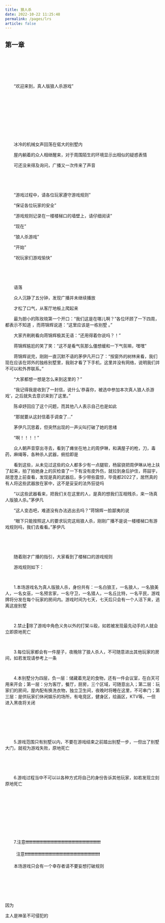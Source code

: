 ```yaml
---
title: 狼人杀
date: 2022-10-22 11:25:48
permalink: /pages/lrs
article: false
---
```

## 第一章

  

  

  

  “欢迎来到，真人版狼人杀游戏”

  

  

  

  

  

  冰冷的机械女声回荡在偌大的别墅内

  屋内躺着的众人相继醒来，对于周围陌生的环境显示出相似的疑惑表情

  可还没来得及询问，广播又一次传来了声音

  

  

  “游戏过程中，请各位玩家遵守游戏规则”

  “保证各位玩家的安全”

  “游戏规则记录在一楼楼梯口的墙壁上，请仔细阅读”

  “现在”

  “狼人杀游戏”

  “开始”

  “祝玩家们游戏愉快”

  

  

  语落

  众人沉静了五分钟，发现广播并未继续播放

  才松了口气，从客厅地板上爬起来

  最为胆小的陈玫晓第一个开口：“我们这是在哪儿啊？”各位环顾了一下四周，都表示不知道 ，而蒋锦辉说道：“这里应该是一栋别墅 。”

  大家齐刷刷看向蒋锦辉极其无语：“还用得着你说吗？！”

  蒋锦辉尴尬的笑了笑：“这不是看气氛那么僵想缓和一下气氛嘛，嘿嘿”

  蒋锦辉说完，刚刚一直沉默不语的茅伊凡开口了：“按窗外的树林来看，我们现在应该在郊外的独栋别墅里，我刚才看了下手机，这里并没有网络，说明我们并不可以和外界联系。”

  “大家都想一想是怎么来到这里的？”

  “我记得我是收到了一封信，说什么‘恭喜你，被选中参加本次真人狼人杀游戏’，之后就失去意识来到了这里。”

  陈卓妤回应了这个问题，而其他八人表示自己也是如此

  “那就要从这封信着手调查了…”

  茅伊凡沉思着，但突然出现的一声尖叫打破了她的思绪

  “啊！！！！”

  众人朝声音穿出寻去，看到了瘫坐在地上的周伊琳，和满屋子的枪，刀，毒药，麻绳等，各种杀人武器，俯拾即是

  看到这些，从未见过这些的众人都多少有一点腿软，杨宸骁把周伊琳从地上扶了起来，拍了拍她身上的灰检查了一下有没有皮外伤，就拉到身后护住，蒋喆宇，胡澄澄上前查看，发现是真的武器后，多少带些震惊，毕竟都2022了，居然真的有人将这些武器放在家中，这不是妥妥的法外狂徒吗

  “以这些武器看来，把我们关在这里的人，是真的想我们互相残杀，来一场真人版狼人杀。”茅伊凡

  “这人变态吧，难道没有办法逃出去吗？”蒋锦辉一脸鄙夷的说

  “眼下只能按照这人的要求玩完这局狼人杀，刚刚广播不是说一楼楼梯口有游戏规则吗，我们去看看。”茅伊凡

  

  

  随着刚才广播的指引，大家看到了楼梯口的游戏规则

  游戏规则如下：

  

  1.本场游戏名为真人版狼人杀，身份共有：一名白狼王，一名狼人，一名狼美人，一名女巫，一名预言家，一名守卫，一名猎人，一名丘比特，一名平民，游戏牌将分发在每个玩家的房间内。游戏时间为七天，七天后只会有一个人活下来，逃离这座别墅

  

  2.禁止🚫除了游戏中角色义务以外的打架斗殴，如若被发现最先动手的人就会立即原地死亡

  

  3.每位玩家都会有一件屋子，夜晚除了狼人杀人，不可随意进出其他玩家的房间，如若发现请参考上一条

  

  4.本别墅分为四层，负一层：储藏着充足的食物，还有一件会议室，在白天可用来开会；第一层：分为客厅，餐厅，厨房，三个区域，可随意出入；第二层：玩家们的房间，屋内配有换洗衣物，独立卫生间，夜晚时将睡在这里，不可串门；第三层：是供玩家们休闲娱乐的场所，有电竞区，健身区，绘画区，KTV等。一但进入黑夜将关闭

  

  

  

  5.游戏范围只有别墅以内，不要在游戏结束之前踏出别墅一步，一但出了别墅大门，就视为游戏失败，原地死亡

  

  

  6.游戏过程当中不可以以各种方式将自己的身份告诉其他玩家，如若发现立刻原地死亡

  

  

  

  

  

  7.注意❗️❗️❗️❗️❗️❗️❗️❗️❗️❗️❗️❗️❗️❗️❗️❗️❗️❗️❗️❗️❗️❗️❗️❗️❗️❗️❗️❗️❗️❗️❗️❗️❗️❗️❗️❗️❗️❗️❗️❗️❗️❗️❗️❗️❗️❗️❗️❗️❗️❗️❗️❗️❗️❗️

    注意❗️❗️❗️❗️❗️❗️❗️❗️❗️❗️❗️❗️❗️❗️❗️❗️❗️❗️❗️❗️❗️❗️❗️❗️❗️❗️❗️❗️❗️❗️❗️❗️❗️❗️❗️❗️❗️❗️❗️❗️❗️❗️❗️❗️❗️❗️❗️❗️❗️❗️❗️❗️❗️❗️

  本场游戏只会有一个幸存者请不要妄想打破规则

  

  

 

因为

主人是神圣不可侵犯的